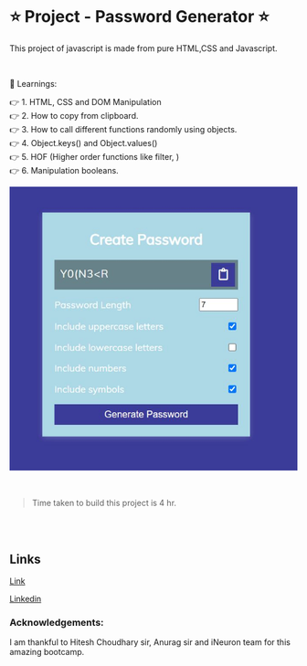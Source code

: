 # ⭐ Project - Password Generator ⭐

This  project of javascript is made from pure HTML,CSS and Javascript.

<br>

📌 Learnings:

👉 1\. HTML, CSS and DOM Manipulation<br>
👉 2\. How to copy from clipboard.<br>
👉 3\. How to call different functions randomly using objects.<br>
👉 4\. Object.keys() and Object.values()<br>
👉 5\. HOF (Higher order functions like filter, )<br>
👉 6\. Manipulation booleans. <br>


![ScreenShot](screenshot.JPG)

<br>

> Time taken to build this project is 4 hr.

<br><br>

## Links

[Link](https://javascriptmypasswordgenerator.netlify.app/)

[Linkedin](https://www.linkedin.com/in/pratyush-kesarwani-2b6601171/)

### Acknowledgements:

I am thankful to Hitesh Choudhary sir, Anurag sir and iNeuron team for this amazing bootcamp.
